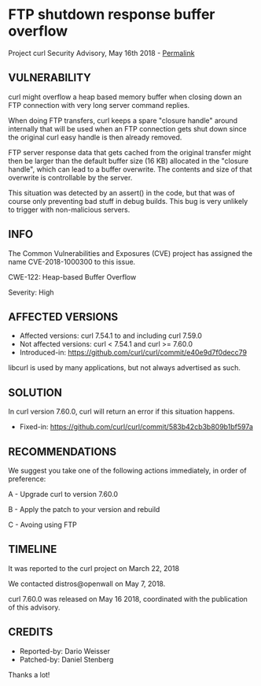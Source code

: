 FTP shutdown response buffer overflow
=====================================

Project curl Security Advisory, May 16th 2018 -
[Permalink](https://curl.se/docs/CVE-2018-1000300.html)

VULNERABILITY
-------------

curl might overflow a heap based memory buffer when closing down an FTP
connection with very long server command replies.

When doing FTP transfers, curl keeps a spare "closure handle" around
internally that will be used when an FTP connection gets shut down since the
original curl easy handle is then already removed.

FTP server response data that gets cached from the original transfer might
then be larger than the default buffer size (16 KB) allocated in the "closure
handle", which can lead to a buffer overwrite. The contents and size of that
overwrite is controllable by the server.

This situation was detected by an assert() in the code, but that was of course
only preventing bad stuff in debug builds. This bug is very unlikely to
trigger with non-malicious servers.

INFO
----

The Common Vulnerabilities and Exposures (CVE) project has assigned the name
CVE-2018-1000300 to this issue.

CWE-122: Heap-based Buffer Overflow

Severity: High

AFFECTED VERSIONS
-----------------

- Affected versions: curl 7.54.1 to and including curl 7.59.0
- Not affected versions: curl < 7.54.1 and curl >= 7.60.0
- Introduced-in: https://github.com/curl/curl/commit/e40e9d7f0decc79

libcurl is used by many applications, but not always advertised as such.

SOLUTION
------------

In curl version 7.60.0, curl will return an error if this situation happens.

- Fixed-in: https://github.com/curl/curl/commit/583b42cb3b809b1bf597a

RECOMMENDATIONS
---------------

We suggest you take one of the following actions immediately, in order of
preference:

 A - Upgrade curl to version 7.60.0

 B - Apply the patch to your version and rebuild

 C - Avoing using FTP

TIMELINE
---------

It was reported to the curl project on March 22, 2018

We contacted distros@openwall on May 7, 2018.

curl 7.60.0 was released on May 16 2018, coordinated with the publication of
this advisory.

CREDITS
-------

- Reported-by: Dario Weisser
- Patched-by: Daniel Stenberg

Thanks a lot!
